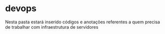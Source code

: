 # devops

Nesta pasta estará inserido códigos e anotações referentes a quem precisa de trabalhar com infraestrutura de servidores
